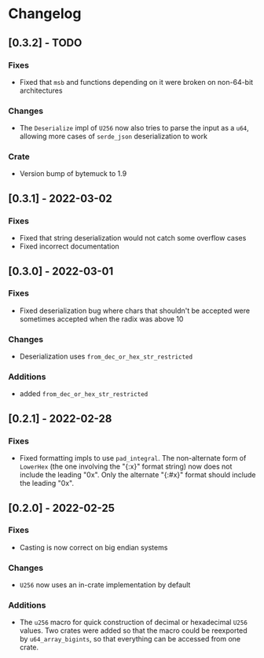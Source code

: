 # Changelog

## [0.3.2] - TODO
### Fixes
- Fixed that `msb` and functions depending on it were broken on non-64-bit architectures

### Changes
- The `Deserialize` impl of `U256` now also tries to parse the input as a `u64`, allowing more cases
  of `serde_json` deserialization to work

### Crate
- Version bump of bytemuck to 1.9

## [0.3.1] - 2022-03-02
### Fixes
- Fixed that string deserialization would not catch some overflow cases
- Fixed incorrect documentation

## [0.3.0] - 2022-03-01
### Fixes
- Fixed deserialization bug where chars that shouldn't be accepted were sometimes accepted when the
  radix was above 10

### Changes
- Deserialization uses `from_dec_or_hex_str_restricted`

### Additions
- added `from_dec_or_hex_str_restricted`

## [0.2.1] - 2022-02-28
### Fixes
- Fixed formatting impls to use `pad_integral`. The non-alternate form of `LowerHex` (the one
  involving the "{:x}" format string) now does not include the leading "0x". Only the alternate
  "{:#x}" format should include the leading "0x".

## [0.2.0] - 2022-02-25
### Fixes
- Casting is now correct on big endian systems

### Changes
- `U256` now uses an in-crate implementation by default

### Additions
- The `u256` macro for quick construction of decimal or hexadecimal `U256` values. Two crates were
  added so that the macro could be reexported by `u64_array_bigints`, so that everything can be
  accessed from one crate.
